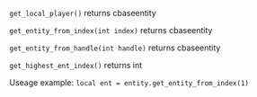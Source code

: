 `get_local_player()` returns cbaseentity

`get_entity_from_index(int index)` returns cbaseentity

`get_entity_from_handle(int handle)` returns cbaseentity

`get_highest_ent_index()` returns int

Useage example:
`local ent = entity.get_entity_from_index(1)`